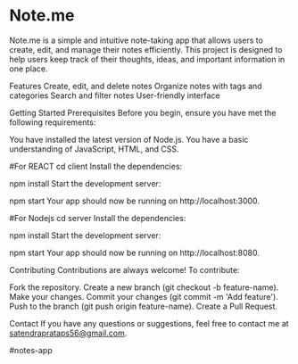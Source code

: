 # Note.me

Note.me is a simple and intuitive note-taking app that allows users to create, edit, and manage their notes efficiently. This project is designed to help users keep track of their thoughts, ideas, and important information in one place.

Features
Create, edit, and delete notes
Organize notes with tags and categories
Search and filter notes
User-friendly interface

Getting Started
Prerequisites
Before you begin, ensure you have met the following requirements:

You have installed the latest version of Node.js.
You have a basic understanding of JavaScript, HTML, and CSS.

#For REACT
cd client
Install the dependencies:

npm install
Start the development server:

npm start 
Your app should now be running on http://localhost:3000.

#For Nodejs
cd server
Install the dependencies:

npm install
Start the development server:

npm start 
Your app should now be running on http://localhost:8080.

Contributing
Contributions are always welcome! To contribute:

Fork the repository.
Create a new branch (git checkout -b feature-name).
Make your changes.
Commit your changes (git commit -m 'Add feature').
Push to the branch (git push origin feature-name).
Create a Pull Request.

Contact
If you have any questions or suggestions, feel free to contact me at satendraprataps56@gmail.com.

# n o t e s - a p p 
 
 
